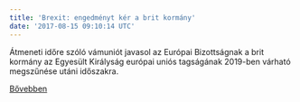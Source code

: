 ```yaml
---
title: 'Brexit: engedményt kér a brit kormány'
date: '2017-08-15 09:10:14 UTC'
---
```


Átmeneti időre szóló vámuniót javasol az Európai Bizottságnak a brit kormány az Egyesült Királyság európai uniós tagságának 2019-ben várható megszűnése utáni időszakra.


[Bővebben](http://ift.tt/2uXIr7e)
